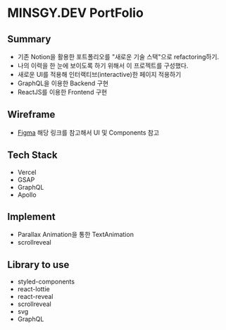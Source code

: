 # MINSGY.DEV PortFolio

## Summary

- 기존 Notion을 활용한 포트폴리오를 "새로운 기술 스택"으로 refactoring하기.
- 나의 이력을 한 눈에 보이도록 하기 위해서 이 프로젝트를 구성했다.
- 새로운 UI를 적용해 인터랙티브(interactive)한 페이지 적용하기
- GraphQL을 이용한 Backend 구현
- ReactJS를 이용한 Frontend 구현

## Wireframe

- [Figma](https://www.figma.com/file/06Xd803bSC4Jdj6TQTOCQS/PortFolio-Page?node-id=4%3A0) 해당 링크를 참고해서 UI 및 Components 참고

## Tech Stack

- Vercel
- GSAP
- GraphQL
- Apollo

## Implement

- Parallax Animation을 통한 TextAnimation
- scrollreveal

## Library to use

- styled-components
- react-lottie
- react-reveal
- scrollreveal
- svg
- GraphQL
